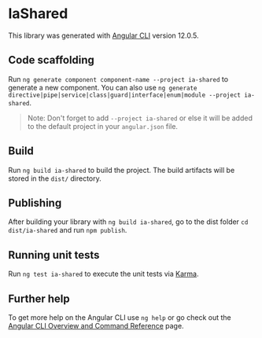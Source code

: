 # IaShared

This library was generated with [Angular CLI](https://github.com/angular/angular-cli) version 12.0.5.

## Code scaffolding

Run `ng generate component component-name --project ia-shared` to generate a new component. You can also use `ng generate directive|pipe|service|class|guard|interface|enum|module --project ia-shared`.
> Note: Don't forget to add `--project ia-shared` or else it will be added to the default project in your `angular.json` file. 

## Build

Run `ng build ia-shared` to build the project. The build artifacts will be stored in the `dist/` directory.

## Publishing

After building your library with `ng build ia-shared`, go to the dist folder `cd dist/ia-shared` and run `npm publish`.

## Running unit tests

Run `ng test ia-shared` to execute the unit tests via [Karma](https://karma-runner.github.io).

## Further help

To get more help on the Angular CLI use `ng help` or go check out the [Angular CLI Overview and Command Reference](https://angular.io/cli) page.
